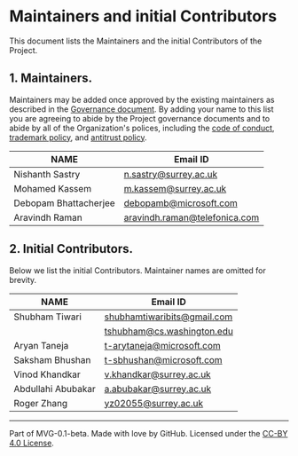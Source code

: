 # Maintainers and initial Contributors

This document lists the Maintainers and the initial Contributors of the Project. 

## 1. Maintainers.

Maintainers may be added once approved by the existing maintainers as described in the [Governance document](./GOVERNANCE.md). By adding your name to this list you are agreeing to abide by the Project governance documents and to abide by all of the Organization's polices, including the [code of conduct](../org-docs/CODE-OF-CONDUCT.md), [trademark policy](../org-docs/TRADEMARKS.md), and [antitrust policy](../org-docs/ANTITRUST.md). 

| **NAME**              | **Email ID** |
|-----------------------|--------------|
| Nishanth Sastry       |n.sastry@surrey.ac.uk              |
| Mohamed Kassem        |m.kassem@surrey.ac.uk              |
| Debopam Bhattacherjee |debopamb@microsoft.com              |
| Aravindh Raman        |aravindh.raman@telefonica.com              |

## 2. Initial Contributors.

Below we list the initial Contributors. Maintainer names are omitted for brevity.

| **NAME**           | **Email ID** |
|--------------------|--------------|
| Shubham Tiwari     |shubhamtiwaribits@gmail.com               |
|                    | tshubham@cs.washington.edu
| Aryan Taneja       |t-arytaneja@microsoft.com             |
| Saksham Bhushan    |t-sbhushan@microsoft.com             |
| Vinod Khandkar     |v.khandkar@surrey.ac.uk             |
| Abdullahi Abubakar |a.abubakar@surrey.ac.uk             |
| Roger Zhang        |yz02055@surrey.ac.uk             |


---
Part of MVG-0.1-beta.
Made with love by GitHub. Licensed under the [CC-BY 4.0 License](https://creativecommons.org/licenses/by-sa/4.0/).
